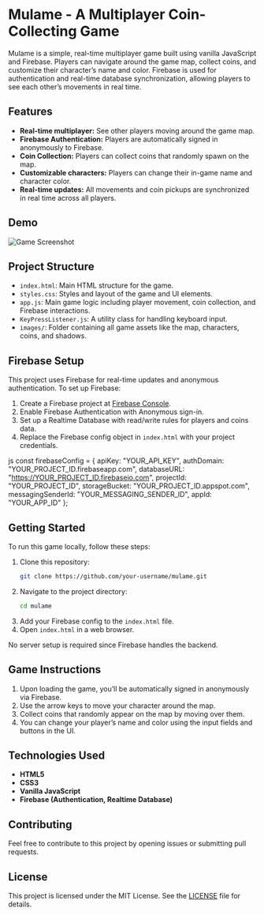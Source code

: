 
# Mulame - A Multiplayer Coin-Collecting Game

Mulame is a simple, real-time multiplayer game built using vanilla JavaScript and Firebase. Players can navigate around the game map, collect coins, and customize their character’s name and color. Firebase is used for authentication and real-time database synchronization, allowing players to see each other’s movements in real time.

## Features

- **Real-time multiplayer:** See other players moving around the game map.
- **Firebase Authentication:** Players are automatically signed in anonymously to Firebase.
- **Coin Collection:** Players can collect coins that randomly spawn on the map.
- **Customizable characters:** Players can change their in-game name and character color.
- **Real-time updates:** All movements and coin pickups are synchronized in real time across all players.

## Demo

![Game Screenshot](![screenshot](images/screenshot.png))

## Project Structure

- `index.html`: Main HTML structure for the game.
- `styles.css`: Styles and layout of the game and UI elements.
- `app.js`: Main game logic including player movement, coin collection, and Firebase interactions.
- `KeyPressListener.js`: A utility class for handling keyboard input.
- `images/`: Folder containing all game assets like the map, characters, coins, and shadows.

## Firebase Setup

This project uses Firebase for real-time updates and anonymous authentication. To set up Firebase:

1. Create a Firebase project at [Firebase Console](https://console.firebase.google.com/).
2. Enable Firebase Authentication with Anonymous sign-in.
3. Set up a Realtime Database with read/write rules for players and coins data.
4. Replace the Firebase config object in `index.html` with your project credentials.

js
const firebaseConfig = {
  apiKey: "YOUR_API_KEY",
  authDomain: "YOUR_PROJECT_ID.firebaseapp.com",
  databaseURL: "https://YOUR_PROJECT_ID.firebaseio.com",
  projectId: "YOUR_PROJECT_ID",
  storageBucket: "YOUR_PROJECT_ID.appspot.com",
  messagingSenderId: "YOUR_MESSAGING_SENDER_ID",
  appId: "YOUR_APP_ID"
};


## Getting Started

To run this game locally, follow these steps:

1. Clone this repository:
   ```bash
   git clone https://github.com/your-username/mulame.git
   ```
2. Navigate to the project directory:
   ```bash
   cd mulame
   ```
3. Add your Firebase config to the `index.html` file.
4. Open `index.html` in a web browser.

No server setup is required since Firebase handles the backend.

## Game Instructions

1. Upon loading the game, you’ll be automatically signed in anonymously via Firebase.
2. Use the arrow keys to move your character around the map.
3. Collect coins that randomly appear on the map by moving over them.
4. You can change your player’s name and color using the input fields and buttons in the UI.

## Technologies Used

- **HTML5**
- **CSS3**
- **Vanilla JavaScript**
- **Firebase (Authentication, Realtime Database)**

## Contributing

Feel free to contribute to this project by opening issues or submitting pull requests.

## License

This project is licensed under the MIT License. See the [LICENSE](LICENSE) file for details.
```
